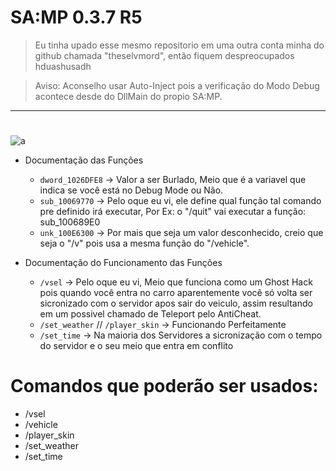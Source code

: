# SA:MP 0.3.7 R5
> Eu tinha upado esse mesmo repositorio em uma outra conta minha do github chamada "theselvmord", então fiquem despreocupados hduashusadh </br>

> Aviso: Aconselho usar Auto-Inject pois a verificação do Modo Debug acontece desde do DllMain do propio SA:MP.

---

# 
![a](https://github.com/tisiohw/samp-bypass-debug/blob/main/code_ida.png)

- Documentação das Funções
  - `dword_1026DFE8` -> Valor a ser Burlado, Meio que é a variavel que indica se você está no Debug Mode ou Não.
  - `sub_10069770`   -> Pelo oque eu vi, ele define qual função tal comando pre definido irá executar, Por Ex: o "/quit" vai executar a função: sub_100689E0
  - `unk_100E6300`   -> Por mais que seja um valor desconhecido, creio que seja o "/v" pois usa a mesma função do "/vehicle".

- Documentação do Funcionamento das Funções
  - `/vsel` -> Pelo oque eu vi, Meio que funciona como um Ghost Hack pois quando você entra no carro aparentemente você só volta ser sicronizado com o servidor apos sair do veiculo, assim resultando em um possivel chamado de Teleport pelo AntiCheat.
  - `/set_weather` // `/player_skin` -> Funcionando Perfeitamente
  - `/set_time` -> Na maioria dos Servidores a sicronização com o tempo do servidor e o seu meio que entra em conflito

# Comandos que poderão ser usados:
- /vsel
- /vehicle
- /player_skin
- /set_weather
- /set_time
